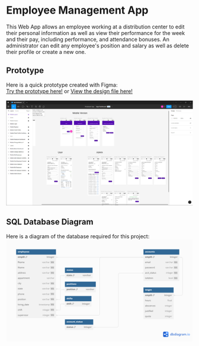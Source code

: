 # Employee Management App

This Web App allows an employee working at a distribution center to edit their personal information as well as view their performance for the week and their pay, including performance, and attendance bonuses. An administrator can edit any employee's position and salary as well as delete their profile or create a new one.

## Prototype

Here is a quick prototype created with Figma:<br>
<a href='https://www.figma.com/proto/xyOPc04fT62nfdoE2BY4CR/App-Dashboard?node-id=0-1&t=jFOuYhtqTXEeHPR3-0'>Try the prototype here!</a> or 
<a href='https://www.figma.com/design/xyOPc04fT62nfdoE2BY4CR/App-Dashboard?node-id=0-1&t=jFOuYhtqTXEeHPR3-0'>View the design file here!<br><br>
<img src='images/prototype.jpg'></a><br>


## SQL Database Diagram

Here is a diagram of the database required for this project:<br>
<img src='images/empManagementDB.png'>

